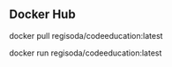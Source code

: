 ## Docker Hub

docker pull regisoda/codeeducation:latest

docker run regisoda/codeeducation:latest

